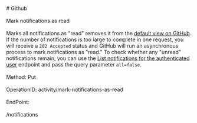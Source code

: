 <br>#     Github</br>
<br>Mark notifications as read</br>
<br>Marks all notifications as "read" removes it from the [default view on GitHub](https://github.com/notifications). If the number of notifications is too large to complete in one request, you will receive a `202 Accepted` status and GitHub will run an asynchronous process to mark notifications as "read." To check whether any "unread" notifications remain, you can use the [List notifications for the authenticated user](https://developer.github.com/v3/activity/notifications/#list-notifications-for-the-authenticated-user) endpoint and pass the query parameter `all=false`.</br>
<br>Method: Put</br>
<br>OperationID: activity/mark-notifications-as-read</br>
<br>EndPoint:</br>
<br>/notifications</br>
